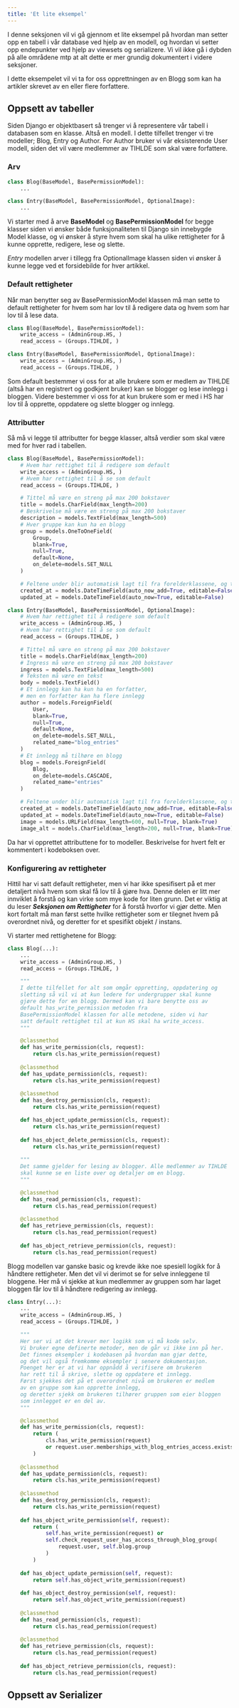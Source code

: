 ```yaml
---
title: 'Et lite eksempel'
---
```


I denne seksjonen vil vi gå gjennom et lite eksempel på hvordan man setter opp en tabell i vår database ved hjelp av en modell, og hvordan vi setter opp endepunkter ved hjelp av viewsets og serializere. Vi vil ikke gå i dybden på alle områdene mtp at alt dette er mer grundig dokumentert i videre seksjoner.

I dette eksempelet vil vi ta for oss opprettningen av en Blogg som kan ha artikler skrevet av en eller flere forfattere.

## Oppsett av tabeller
Siden Django er objektbasert så trenger vi å representere vår tabell i databasen som en klasse. Altså en modell. I dette tilfellet trenger vi tre modeller; Blog, Entry og Author. For Author bruker vi vår eksisterende User modell, siden det vil være medlemmer av TIHLDE som skal være forfattere.

### Arv
```python
class Blog(BaseModel, BasePermissionModel):
    ...

class Entry(BaseModel, BasePermissionModel, OptionalImage):
    ...
```

Vi starter med å arve **BaseModel** og **BasePermissionModel** for begge klasser siden vi ønsker både funksjonaliteten til Django sin innebygde Model klasse, og vi ønsker å styre hvem som skal ha ulike rettigheter for å kunne opprette, redigere, lese og slette.

*Entry* modellen arver i tillegg fra OptionalImage klassen siden vi ønsker å kunne legge ved et forsidebilde for hver artikkel.

### Default rettigheter
Når man benytter seg av BasePermissionModel klassen må man sette to default rettigheter for hvem som har lov til å redigere data og hvem som har lov til å lese data.

```python
class Blog(BaseModel, BasePermissionModel):
    write_access = (AdminGroup.HS, )
    read_access = (Groups.TIHLDE, )

class Entry(BaseModel, BasePermissionModel, OptionalImage):
    write_access = (AdminGroup.HS, )
    read_access = (Groups.TIHLDE, )
```

Som default bestemmer vi oss for at alle brukere som er medlem av TIHLDE (altså har en registrert og godkjent bruker) kan se blogger og lese innlegg i bloggen. Videre bestemmer vi oss for at kun brukere som er med i HS har lov til å opprette, oppdatere og slette blogger og innlegg.

### Attributter
Så må vi legge til attributter for begge klasser, altså verdier som skal være med for hver rad i tabellen.

```python
class Blog(BaseModel, BasePermissionModel):
    # Hvem har rettighet til å redigere som default
    write_access = (AdminGroup.HS, )
    # Hvem har rettighet til å se som default
    read_access = (Groups.TIHLDE, )

    # Tittel må være en streng på max 200 bokstaver
    title = models.CharField(max_length=200)
    # Beskrivelse må være en streng på max 200 bokstaver
    description = models.TextField(max_length=500)
    # Hver gruppe kan kun ha en blogg
    group = models.OneToOneField(
        Group,
        blank=True,
        null=True,
        default=None,
        on_delete=models.SET_NULL
    ) 

    # Feltene under blir automatisk lagt til fra forelderklassene, og trenger ikke å være med
    created_at = models.DateTimeField(auto_now_add=True, editable=False)
    updated_at = models.DateTimeField(auto_now=True, editable=False)

class Entry(BaseModel, BasePermissionModel, OptionalImage):
    # Hvem har rettighet til å redigere som default
    write_access = (AdminGroup.HS, )
    # Hvem har rettighet til å se som default
    read_access = (Groups.TIHLDE, )

    # Tittel må være en streng på max 200 bokstaver
    title = models.CharField(max_length=200)
    # Ingress må være en streng på max 200 bokstaver
    ingress = models.TextField(max_length=500)
    # Teksten må være en tekst
    body = models.TextField()
    # Et innlegg kan ha kun ha en forfatter,
    # men en forfatter kan ha flere innlegg
    author = models.ForeignField(
        User,
        blank=True,
        null=True,
        default=None,
        on_delete=models.SET_NULL,
        related_name="blog_entries"
    )
    # Et innlegg må tilhøre en blogg
    blog = models.ForeignField(
        Blog,
        on_delete=models.CASCADE,
        related_name="entries"
    )

    # Feltene under blir automatisk lagt til fra forelderklassene, og trenger ikke å være med
    created_at = models.DateTimeField(auto_now_add=True, editable=False)
    updated_at = models.DateTimeField(auto_now=True, editable=False)
    image = models.URLField(max_length=600, null=True, blank=True)
    image_alt = models.CharField(max_length=200, null=True, blank=True)
```

Da har vi opprettet attributtene for to modeller. Beskrivelse for hvert felt er kommentert i kodeboksen over.

### Konfigurering av rettigheter
Hittil har vi satt default rettigheter, men vi har ikke spesifisert på et mer detaljert nivå hvem som skal få lov til å gjøre hva. Denne delen er litt mer innviklet å forstå og kan virke som mye kode for liten grunn. Det er viktig at du leser ***Seksjonen om Rettigheter*** for å forstå hvorfor vi gjør dette. Men kort fortalt må man først sette hvilke rettigheter som er tilegnet hvem på overordnet nivå, og deretter for et spesifikt objekt / instans.

Vi starter med rettighetene for Blogg:

```python
class Blog(...):
    ...
    write_access = (AdminGroup.HS, )
    read_access = (Groups.TIHLDE, )

    """
    I dette tilfellet for alt som omgår oppretting, oppdatering og 
    sletting så vil vi at kun ledere for undergrupper skal kunne 
    gjøre dette for en blogg. Dermed kan vi bare benytte oss av
    default has_write_permission metoden fra 
    BasePermissionModel klassen for alle metodene, siden vi har
    satt default rettighet til at kun HS skal ha write_access.
    """

    @classmethod
    def has_write_permission(cls, request):
        return cls.has_write_permission(request)
    
    @classmethod
    def has_update_permission(cls, request):
        return cls.has_write_permission(request)
    
    @classmethod
    def has_destroy_permission(cls, request):
        return cls.has_write_permission(request)

    def has_object_update_permission(cls, request):
        return cls.has_write_permission(request)
    
    def has_object_delete_permission(cls, request):
        return cls.has_write_permission(request)
    
    """
    Det samme gjelder for lesing av blogger. Alle medlemmer av TIHLDE
    skal kunne se en liste over og detaljer om en blogg.
    """

    @classmethod
    def has_read_permission(cls, request):
        return cls.has_read_permission(request)
    
    @classmethod
    def has_retrieve_permission(cls, request):
        return cls.has_read_permission(request)
    
    def has_object_retrieve_permission(cls, request):
        return cls.has_read_permission(request)

```

Blogg modellen var ganske basic og krevde ikke noe spesiell logikk for å håndtere rettigheter. Men det vil vi derimot se for selve innleggene til bloggene. Her må vi sjekke at kun medlemmer av gruppen som har laget bloggen får lov til å håndtere redigering av innlegg.

```python
class Entry(...):
    ...
    write_access = (AdminGroup.HS, )
    read_access = (Groups.TIHLDE, )

    """
    Her ser vi at det krever mer logikk som vi må kode selv.
    Vi bruker egne definerte metoder, men de går vi ikke inn på her.
    Det finnes eksempler i kodebasen på hvordan man gjør dette,
    og det vil også fremkomme eksempler i senere dokumentasjon.
    Poenget her er at vi har oppnådd å verifisere om brukeren
    har rett til å skrive, slette og oppdatere et innlegg.
    Først sjekkes det på et overordnet nivå om brukeren er medlem
    av en gruppe som kan opprette innlegg,
    og deretter sjekk om brukeren tilhører gruppen som eier bloggen
    som innlegget er en del av.
    """

    @classmethod
    def has_write_permission(cls, request):
        return (
            cls.has_write_permission(request)
            or request.user.memberships_with_blog_entries_access.exists()
        )
    
    @classmethod
    def has_update_permission(cls, request):
        return cls.has_write_permission(request)
    
    @classmethod
    def has_destroy_permission(cls, request):
        return cls.has_write_permission(request)
    
    def has_object_write_permission(self, request):
        return (
            self.has_write_permission(request) or
            self.check_request_user_has_access_through_blog_group(
                request.user, self.blog.group
            )
        )
    
    def has_object_update_permission(self, request):
        return self.has_object_write_permission(request)
    
    def has_object_destroy_permission(self, request):
        return self.has_object_write_permission(request)
    
    @classmethod
    def has_read_permission(cls, request):
        return cls.has_read_permission(request)
    
    @classmethod
    def has_retrieve_permission(cls, request):
        return cls.has_read_permission(request)
    
    def has_object_retrieve_permission(cls, request):
        return cls.has_read_permission(request)

```

## Oppsett av Serializer
